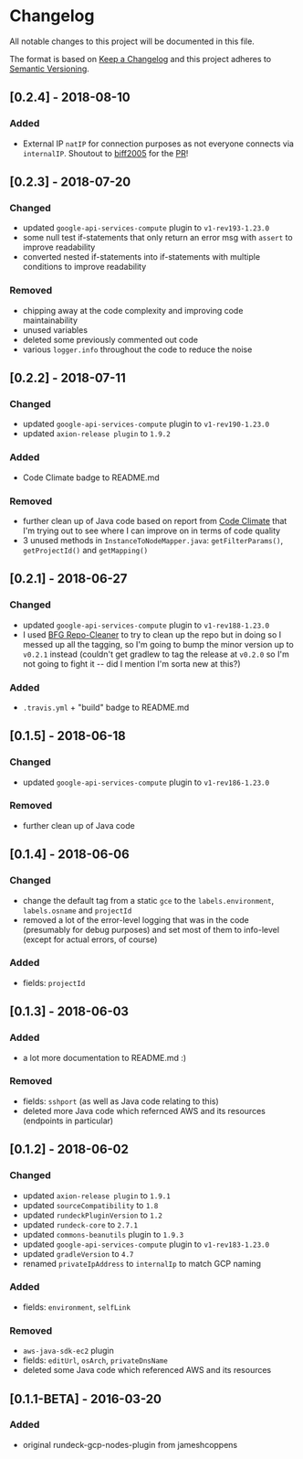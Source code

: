 # Changelog
All notable changes to this project will be documented in this file.

The format is based on [Keep a Changelog](http://keepachangelog.com/en/1.0.0/)
and this project adheres to [Semantic Versioning](http://semver.org/spec/v2.0.0.html).

## [0.2.4] - 2018-08-10
### Added
- External IP `natIP` for connection purposes as not everyone connects via `internalIP`.  Shoutout to [biff2005](https://github.com/biff2005) for the [PR](https://github.com/Neutrollized/rundeck-gcp-nodes-plugin/pull/1)!

## [0.2.3] - 2018-07-20
### Changed
- updated `google-api-services-compute` plugin to `v1-rev193-1.23.0`
- some null test if-statements that only return an error msg with `assert` to improve readability
- converted nested if-statements into if-statements with multiple conditions to improve readability
### Removed
- chipping away at the code complexity and improving code maintainability
- unused variables
- deleted some previously commented out code
- various `logger.info` throughout the code to reduce the noise

## [0.2.2] - 2018-07-11
### Changed
- updated `google-api-services-compute` plugin to `v1-rev190-1.23.0`
- updated `axion-release plugin` to `1.9.2`
### Added
- Code Climate badge to README.md
### Removed
- further clean up of Java code based on report from [Code Climate](https://codeclimate.com) that I'm trying out to see where I can improve on in terms of code quality
- 3 unused methods in `InstanceToNodeMapper.java`: `getFilterParams()`, `getProjectId()` and `getMapping()`


## [0.2.1] - 2018-06-27
### Changed
- updated `google-api-services-compute` plugin to `v1-rev188-1.23.0`
- I used [BFG Repo-Cleaner](https://rtyley.github.io/bfg-repo-cleaner/) to try to clean up the repo but in doing so I messed up all the tagging, so I'm going to bump the minor version up to `v0.2.1` instead (couldn't get gradlew to tag the release at `v0.2.0` so I'm not going to fight it -- did I mention I'm sorta new at this?)
### Added
- `.travis.yml` + "build" badge to README.md


## [0.1.5] - 2018-06-18
### Changed
- updated `google-api-services-compute` plugin to `v1-rev186-1.23.0`
### Removed
- further clean up of Java code

## [0.1.4] - 2018-06-06
### Changed
- change the default tag from a static `gce` to the `labels.environment`, `labels.osname` and `projectId`
- removed a lot of the error-level logging that was in the code (presumably for debug purposes) and set most of them to info-level (except for actual errors, of course)
### Added
- fields: `projectId`

## [0.1.3] - 2018-06-03
### Added
- a lot more documentation to README.md :)
### Removed
- fields: `sshport` (as well as Java code relating to this)
- deleted more Java code which refernced AWS and its resources (endpoints in particular)

## [0.1.2] - 2018-06-02
### Changed
- updated `axion-release plugin` to `1.9.1`
- updated `sourceCompatibility` to `1.8`
- updated `rundeckPluginVersion` to `1.2`
- updated `rundeck-core` to `2.7.1`
- updated `commons-beanutils` plugin to `1.9.3`
- updated `google-api-services-compute` plugin to `v1-rev183-1.23.0`
- updated `gradleVersion` to `4.7`
- renamed `privateIpAddress` to `internalIp` to match GCP naming
### Added
- fields: `environment`, `selfLink`
### Removed
- `aws-java-sdk-ec2` plugin
- fields: `editUrl`, `osArch`, `privateDnsName`
- deleted some Java code which referenced AWS and its resources

## [0.1.1-BETA] - 2016-03-20
### Added
- original rundeck-gcp-nodes-plugin from jameshcoppens
